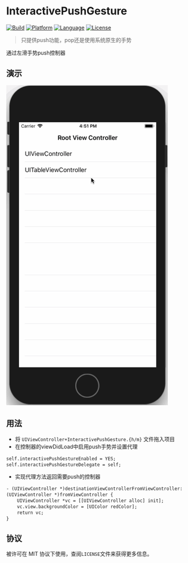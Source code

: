 # InteractivePushGesture

[![Build](https://img.shields.io/badge/build-passing-green.svg?style=flat)]()
[![Platform](https://img.shields.io/badge/platform-iOS-brown.svg?style=flat)]()
[![Language](https://img.shields.io/badge/language-Objective%20C-blue.svg?style=flat)]()
[![License](https://img.shields.io/badge/license-MIT-orange.svg?style=flat)]()

> 只提供push功能，pop还是使用系统原生的手势

通过左滑手势push控制器

## 演示

[![GIF](./preview.gif)]()

## 用法

- 将 `UIViewController+InteractivePushGesture.{h/m}` 文件拖入项目
- 在控制器的viewDidLoad中启用push手势并设置代理
```ObjC
self.interactivePushGestureEnabled = YES;
self.interactivePushGestureDelegate = self;
```
- 实现代理方法返回需要push的控制器
```ObjC
- (UIViewController *)destinationViewControllerFromViewController:(UIViewController *)fromViewController {
    UIViewController *vc = [[UIViewController alloc] init];
    vc.view.backgroundColor = [UIColor redColor];
    return vc;
}
```

## 协议

被许可在 MIT 协议下使用，查阅`LICENSE`文件来获得更多信息。
